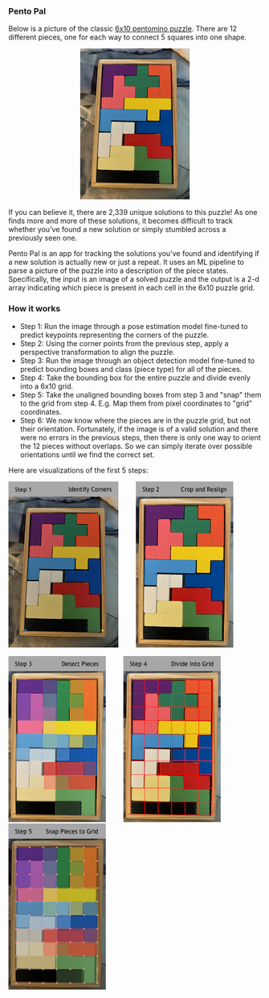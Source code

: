 ### Pento Pal

Below is a picture of the classic [6x10 pentomino puzzle](https://en.wikipedia.org/wiki/Pentomino#Constructing_rectangular_dimensions). There are 12 different pieces, one for each way to connect 5 squares into one shape.

<p align="center">
    <img alt="Original Image" src="docs/step-0-original-image.png">
</p>

If you can believe it, there are 2,339 unique solutions to this puzzle! As one finds more and more of these solutions, it becomes difficult to track whether you've found a new solution or simply stumbled across a previously seen one.

Pento Pal is an app for tracking the solutions you've found and identifying if a new solution is actually new or just a repeat. It uses an ML pipeline to parse a picture of the puzzle into a description of the piece states. Specifically, the input is an image of a solved puzzle and the output is a 2-d array indicating which piece is present in each cell in the 6x10 puzzle grid.

### How it works

* Step 1: Run the image through a pose estimation model fine-tuned to predict keypoints representing the corners of the puzzle.
* Step 2: Using the corner points from the previous step, apply a perspective transformation to align the puzzle.
* Step 3: Run the image through an object detection model fine-tuned to predict bounding boxes and class (piece type) for all of the pieces.
* Step 4: Take the bounding box for the entire puzzle and divide evenly into a 6x10 grid.
* Step 5: Take the unaligned bounding boxes from step 3 and "snap" them to the grid from step 4. E.g. Map them from pixel coordinates to "grid" coordinates.
* Step 6: We now know where the pieces are in the puzzle grid, but not their orientation. Fortunately, if the image is of a valid solution and there were no errors in the previous steps, then there is only one way to orient the 12 pieces without overlaps. So we can simply iterate over possible orientations until we find the correct set.

Here are visualizations of the first 5 steps:

<p float="left">
    <img alt="Step 1" src="docs/step-1.png">
&nbsp; &nbsp; &nbsp; &nbsp;
  <img alt="Step 2" src="docs/step-2.png">
</p>

<p float="left">
    <img alt="Step 3" src="docs/step-3.png">
&nbsp; &nbsp; &nbsp; &nbsp;
  <img alt="Step 4" src="docs/step-4.png">
&nbsp; &nbsp; &nbsp; &nbsp;
  <img alt="Step 5" src="docs/step-5.png">
</p>
